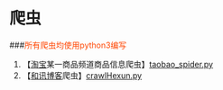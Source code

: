 # 爬虫
###<font color=#FF4500>所有爬虫均使用python3编写</font>  
1. 【[淘宝](https://www.taobao.com/)某一商品频道商品信息爬虫】[taobao_spider.py](https://github.com/adamjz/spiders/blob/master/taobao_spider.py)  
2. 【[和讯博客](http://blog.hexun.com/)爬虫】[crawlHexun.py](https://github.com/adamjz/spiders/blob/master/crawlHexun.py)
